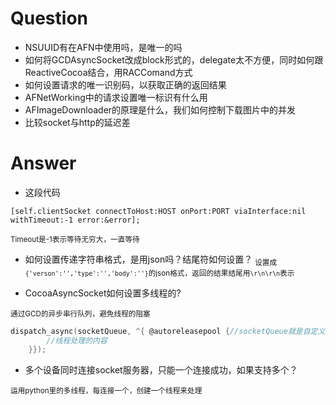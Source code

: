 # Question
- NSUUID有在AFN中使用吗，是唯一的吗
- 如何将GCDAsyncSocket改成block形式的，delegate太不方便，同时如何跟ReactiveCocoa结合，用RACComand方式
- 如何设置请求的唯一识别码，以获取正确的返回结果
- AFNetWorking中的请求设置唯一标识有什么用
- AFImageDownloader的原理是什么，我们如何控制下载图片中的并发
- 比较socket与http的延迟差

# Answer
- 这段代码

```
[self.clientSocket connectToHost:HOST onPort:PORT viaInterface:nil withTimeout:-1 error:&error];
```
<sub>Timeout是-1表示等待无穷大，一直等待</sub>

- 如何设置传递字符串格式，是用json吗？结尾符如何设置？
<sub>设置成```{'verson':'','type':'','body':''}```的json格式，返回的结果结尾用```\r\n\r\n```表示</sub>

- CocoaAsyncSocket如何设置多线程的?

<sub>通过GCD的异步串行队列，避免线程的阻塞

```objectivec
dispatch_async(socketQueue, ^{ @autoreleasepool {//socketQueue就是自定义的串行队列
		//线程处理的内容
	}});
```

</sub>


- 多个设备同时连接socket服务器，只能一个连接成功，如果支持多个？

<sub>运用python里的多线程，每连接一个，创建一个线程来处理</sub>


